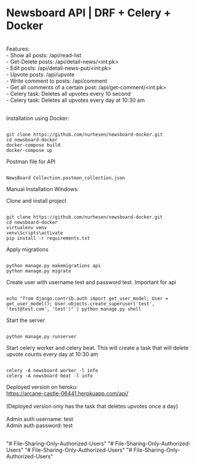 <h1>Newsboard API | DRF + Celery + Docker </h1>
<br>
Features:
<br>
  - Show all posts: /api/read-list<br>
  - Get-Delete posts: /api/detail-news/&lt;int:pk&gt;<br>
  - Edit posts: /api/detail-news-put/&lt;int:pk&gt;<br>
  - Upvote posts: /api/upvote<br>
  - Write comment to posts: /api/comment<br>
  - Get all comments of a certain post: /api/get-comment/&lt;int:pk&gt;<br>
  - Celery task: Deletes all upvotes every 10 second <br>
  - Celery task: Deletes all upvotes every day at 10:30 am<br>
  
  <br>
  
  
  
  
  Installation using Docker:<br>
  
  ````````````
  
  git clone https://github.com/nurhesen/newsboard-docker.git
  cd newsboard-docker
  docker-compose build
  docker-compose up
  
  ````````````
  
  
  Postman file for API

``````

NewsBoard Collection.postman_collection.json

``````
  
  
  
Manual Installation Windows:<br>

Clone and install project

````````````

git clone https://github.com/nurhesen/newsboard-docker.git
cd newsboard-docker
virtualenv venv
venv\Scripts\activate
pip install -r requirements.txt

````````````

Apply migrations

````````````

python manage.py makemigrations api
python manage.py migrate

````````````

Create user with username test and password test. Important for api

````````````

echo "from django.contrib.auth import get_user_model; User = get_user_model(); User.objects.create_superuser('test', 'test@test.com', 'test')" | python manage.py shell

````````````

Start the server

````````````

python manage.py runserver

````````````




Start celery worker and celery beat. This will create a task that will delete upvote counts every day at 10:30 am

``````

celery -A newsboard worker -l info
celery -A newsboard beat -l info

``````

Deployed version on heroku:<br>
https://arcane-castle-06441.herokuapp.com/api/<br><br>
(Deployed version only has the task that deletes upvotes once a day)<br><br>
Admin auth username: test<br>
Admin auth password: test<br><br>




"# File-Sharing-Only-Authorized-Users" 
"# File-Sharing-Only-Authorized-Users" 
"# File-Sharing-Only-Authorized-Users" 
"# File-Sharing-Only-Authorized-Users" 
